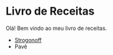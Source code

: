 # Livro de Receitas
Olá! Bem vindo ao meu livro de receitas.
- [Strogonoff](receitas/strogonoff.md)
- Pavê